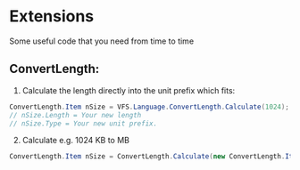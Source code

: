 # Extensions
Some useful code that you need from time to time

ConvertLength:
---------

1. Calculate the length directly into the unit prefix which fits:

```cs
ConvertLength.Item nSize = VFS.Language.ConvertLength.Calculate(1024);
// nSize.Length = Your new length
// nSize.Type = Your new unit prefix.
```

2. Calculate e.g. 1024 KB to MB

```cs
ConvertLength.Item nSize = ConvertLength.Calculate(new ConvertLength.Item(1024.0, ConvertLength.Type_.KB), ConvertLength.Type_.MB);
```
